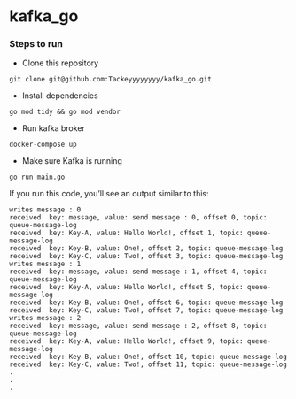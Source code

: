 # kafka_go


### Steps to run

- Clone this repository
`````
git clone git@github.com:Tackeyyyyyyyy/kafka_go.git
`````

- Install dependencies 
`````
go mod tidy && go mod vendor
`````

- Run kafka broker
`````
docker-compose up
`````

- Make sure Kafka is running
`````
go run main.go
`````

If you run this code, you’ll see an output similar to this:
`````
writes message : 0
received  key: message, value: send message : 0, offset 0, topic: queue-message-log
received  key: Key-A, value: Hello World!, offset 1, topic: queue-message-log
received  key: Key-B, value: One!, offset 2, topic: queue-message-log
received  key: Key-C, value: Two!, offset 3, topic: queue-message-log
writes message : 1
received  key: message, value: send message : 1, offset 4, topic: queue-message-log
received  key: Key-A, value: Hello World!, offset 5, topic: queue-message-log
received  key: Key-B, value: One!, offset 6, topic: queue-message-log
received  key: Key-C, value: Two!, offset 7, topic: queue-message-log
writes message : 2
received  key: message, value: send message : 2, offset 8, topic: queue-message-log
received  key: Key-A, value: Hello World!, offset 9, topic: queue-message-log
received  key: Key-B, value: One!, offset 10, topic: queue-message-log
received  key: Key-C, value: Two!, offset 11, topic: queue-message-log
.
.
.

`````

